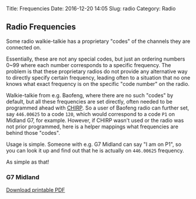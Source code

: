Title: Frequencies
Date: 2016-12-20 14:05 
Slug: radio
Category: Radio

## Radio Frequencies

Some radio walkie-talkie has a proprietary "codes" of the channels they are connected on.

Essentially, these are not any special codes, but just an ordering
numbers 0~99 where each number corresponds to a specific
frequency. The problem is that these proprietary radios do not provide
any alternative way to directly specify certain frequency, leading
often to a situation that no one knows what exact frequency is on the
specific "code number" on the radio.

Walkie-talkie from e.g. Baofeng, where there are no such "codes" by
default, but all these frequencies are set directly, often needed to
be programmed ahead with
[CHIRP](http://chirp.danplanet.com/projects/chirp/wiki/Home). So a
user of Baofeng radio can further set, say `446.00625` to a code
`120`, which would correspond to a code `P1` on Midland G7, for
example. However, if CHIRP wasn't used or the radio was not prior
programmed, here is a helper mappings what frequencies are behind
those "codes".

Usage is simple. Someone with e.g. G7 Midland can say "I am on P1", so
you can look it up and find out that he is actually on `446.00625`
frequency.

As simple as that!


### G7 Midland


[Download printable PDF](http://stormwolves.info/pages/frequencies/g7.pdf)
